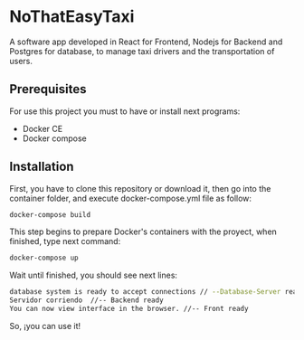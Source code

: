# NoThatEasyTaxi

A software app developed in React for Frontend, Nodejs for Backend and Postgres for database, to manage taxi drivers and the transportation of users.

## Prerequisites

For use this project you must to have or install next programs:
- Docker CE
- Docker compose

## Installation

First, you have to clone this repository or download it, then go into the container folder, and execute docker-compose.yml file as follow: 

```bash
docker-compose build
```

This step begins to prepare Docker's containers with the proyect, when finished, type next command:

```bash
docker-compose up
```

Wait until finished, you should see next lines:

```bash
database system is ready to accept connections // --Database-Server ready
Servidor corriendo  //-- Backend ready
You can now view interface in the browser. //-- Front ready

```

So, ¡you can use it!
